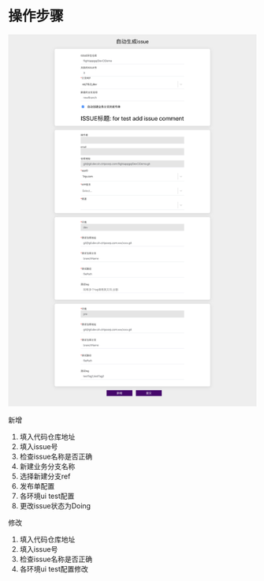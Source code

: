 # 操作步骤


![img](../.vuepress/public/issueFormat.png)

新增
1. 填入代码仓库地址
2. 填入issue号
3. 检查issue名称是否正确
3. 新建业务分支名称
4. 选择新建分支ref
5. 发布单配置
6. 各环境ui test配置
7. 更改issue状态为Doing


修改
1. 填入代码仓库地址
2. 填入issue号
3. 检查issue名称是否正确
4. 各环境ui test配置修改
